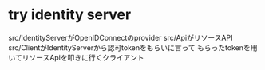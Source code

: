 # try identity server

src/IdentityServerがOpenIDConnectのprovider
src/ApiがリソースAPI
src/ClientがIdentityServerから認可tokenをもらいに言って
もらったtokenを用いてリソースApiを叩きに行くクライアント
